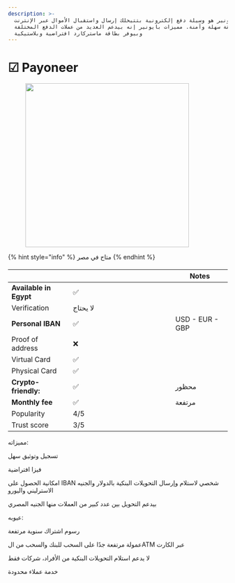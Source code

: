 ```yaml
---
description: >-
  بايونير هو وسيلة دفع إلكترونية بتتيحلك إرسال واستقبال الأموال عبر الإنترنت
  بطريقة سهلة وآمنة. مميزات بايونير إنه بيدعم العديد من عملات الدفع المختلفة،
  وبيوفر بطاقة ماستركارد افتراضية وبلاستيكية
---
```


# ☑ Payoneer

<figure><img src="https://i0.wp.com/tijaratuna.com/wp-content/uploads/2021/12/%D9%85%D8%A7-%D9%87%D9%8A-%D8%A7%D9%84%D8%A8%D9%84%D8%AF%D8%A7%D9%86-%D8%A7%D9%84%D9%85%D8%AF%D8%B9%D9%88%D9%85%D8%A9-%D9%85%D9%86-Payoneer-%D8%A8%D8%A7%D9%8A%D9%88%D9%86%D9%8A%D8%B1.jpg" alt="" width="375"><figcaption></figcaption></figure>

{% hint style="info" %}
متاح في مصر
{% endhint %}

####



<table><thead><tr><th> </th><th width="219"> </th><th> Notes</th></tr></thead><tbody><tr><td><strong>Available in Egypt</strong></td><td> ✅</td><td></td></tr><tr><td>Verification</td><td>لا يحتاج</td><td></td></tr><tr><td><strong>Personal IBAN</strong></td><td> ✅</td><td>USD - EUR - GBP</td></tr><tr><td>Proof of address</td><td>❌</td><td></td></tr><tr><td>Virtual Card</td><td> ✅</td><td></td></tr><tr><td>Physical Card</td><td> ✅</td><td></td></tr><tr><td><strong>Crypto-friendly:</strong> </td><td> ✅</td><td>محظور</td></tr><tr><td><strong>Monthly fee</strong></td><td> ✅</td><td>مرتفعة</td></tr><tr><td>Popularity</td><td>4/5</td><td></td></tr><tr><td>Trust score</td><td>3/5</td><td></td></tr></tbody></table>



مميزاته:

تسجيل وتوثيق سهل

فيزا افتراضية&#x20;

امكانية الحصول على IBAN شخصي لاستلام وإرسال التحويلات البنكية بالدولار والجنيه الاسترليني واليورو

بيدعم التحويل بين عدد كبير من العملات منها الجنيه المصري



عيوبه:

رسوم اشتراك سنوية مرتفعة

عمولة مرتفعة جدًا على السحب للبنك والسحب من الATM عبر الكارت

لا يدعم استلام التحويلات البنكية من الأفراد، شركات فقط

خدمة عملاء  محدودة



